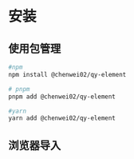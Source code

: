 # 安装

## 使用包管理
```bash
#npm
npm install @chenwei02/qy-element

# pnpm
pnpm add @chenwei02/qy-element

#yarn
yarn add @chenwei02/qy-element
```

## 浏览器导入
```html
```

